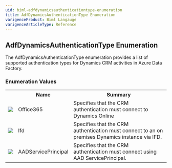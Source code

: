 ```yaml
---
uid: biml-adfdynamicsauthenticationtype-enumeration
title: AdfDynamicsAuthenticationType Enumeration
varigenceProduct: Biml Langauge
varigenceArticleType: Reference
---
```


## AdfDynamicsAuthenticationType Enumeration<div class="LanguageSummary"><div class ="SummaryItem">The AdfDynamicsAuthenticationType enumeration provides a list of supported authentication types for Dynamics CRM activities in Azure Data Factory.</div></div><div class="EnumValueGroup">### Enumeration Values<table id="EnumValue" class="MemberList"><tbody><tr><th class="MemberTypeIconColumnHeader">&nbsp;</th><th class="MemberNameColumnHeader">Name</th><th class="MemberSummaryColumnHeader">Summary</th></tr><tr class="cd0"><td align="center" class="MemberTypeIcon"><img src="enumValue.png"></img></td><td class="MemberName">Office365</td><td class="MemberSummary"><div class ="SummaryItem">Specifies that the CRM authentication must connect to Dynamics Online</div></td></tr><tr class="cd1"><td align="center" class="MemberTypeIcon"><img src="enumValue.png"></img></td><td class="MemberName">Ifd</td><td class="MemberSummary"><div class ="SummaryItem">Specifies that the CRM authentication must connect to an on premises Dynamics instance via IFD.</div></td></tr><tr class="cd0"><td align="center" class="MemberTypeIcon"><img src="enumValue.png"></img></td><td class="MemberName">AADServicePrincipal</td><td class="MemberSummary"><div class ="SummaryItem">Specifies that the CRM authentication must connect using AAD ServicePrincipal.</div></td></tr></tbody></table></div>